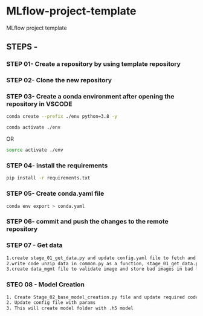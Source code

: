 # MLflow-project-template
MLflow project template

## STEPS -

### STEP 01- Create a repository by using template repository

### STEP 02- Clone the new repository

### STEP 03- Create a conda environment after opening the repository in VSCODE

```bash
conda create --prefix ./env python=3.8 -y
```

```bash
conda activate ./env
```
OR
```bash
source activate ./env
```

### STEP 04- install the requirements
```bash
pip install -r requirements.txt
```

### STEP 05- Create conda.yaml file
```bash
conda env export > conda.yaml
```


### STEP 06- commit and push the changes to the remote repository

### STEP 07 - Get data
```bash
1.create stage_01_get_data.py and update config.yaml file to fetch and create data file
2.write code unzip data in common.py as a function, stage_01_get_data.py file and config.yaml
3.create data_mgmt file to validate image and store bad images in bad folder, update cnfig.yaml file and stage_01_get_data
```

### STEO 08 - Model Creation
```bash
1. Create Stage_02_base_model_creation.py file and update required code
2. Update config file with params
3. This will create model folder with .h5 model
```